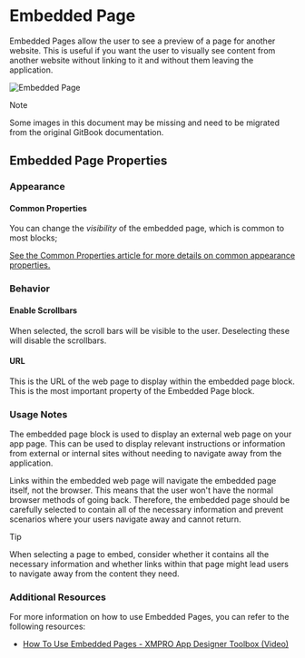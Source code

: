 # Embedded Page

Embedded Pages allow the user to see a preview of a page for another website. This is useful if you want the user to visually see content from another website without linking to it and without them leaving the application.&#x20;

![Embedded Page](../images/image-42.png)

> [!NOTE]
> Some images in this document may be missing and need to be migrated from the original GitBook documentation.

## Embedded Page Properties

### Appearance

#### Common Properties

You can change the _visibility_ of the embedded page, which is common to most blocks;

[See the Common Properties article for more details on common appearance properties.](../common-properties.md#appearance)

### Behavior

#### Enable Scrollbars

When selected, the scroll bars will be visible to the user. Deselecting these will disable the scrollbars.&#x20;

#### URL

This is the URL of the web page to display within the embedded page block. This is the most important property of the Embedded Page block.

### Usage Notes

The embedded page block is used to display an external web page on your app page. This can be used to display relevant instructions or information from external or internal sites without needing to navigate away from the application.

Links within the embedded web page will navigate the embedded page itself, not the browser. This means that the user won't have the normal browser methods of going back. Therefore, the embedded page should be carefully selected to contain all of the necessary information and prevent scenarios where your users navigate away and cannot return.

> [!TIP]
> When selecting a page to embed, consider whether it contains all the necessary information and whether links within that page might lead users to navigate away from the content they need.

### Additional Resources

For more information on how to use Embedded Pages, you can refer to the following resources:

- [How To Use Embedded Pages - XMPRO App Designer Toolbox (Video)](https://www.youtube.com/watch?v=jhbF-t8MrW0)
